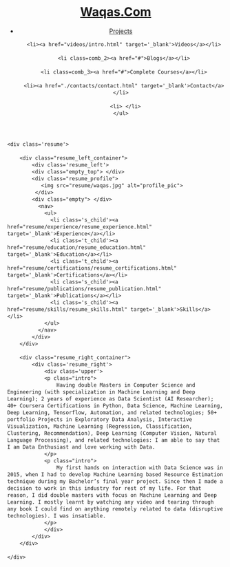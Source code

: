 <!DOCTYPE html>
<html lang="en">

<head>
	<meta charset="UTF-8">
	<title>Waqas</title>
    <link rel="stylesheet" href="resume/styles_resume_menu.css">
        <link rel="stylesheet" href="resume/styles_resume_links.css">
	<link rel="stylesheet" href="resume/aboutMe/styles_resume_aboutMe.css">
	<script src="https://kit.fontawesome.com/b99e675b6e.js"></script>
</head>

<header>
<div class=header_menu>
    <h1 class="logo"><a href="./resume_aboutMe.html" target='_blank'>Waqas.Com</a></h1>
    <div class="empty"> </div>
    <nav class="nav_items">
    <ul>
      <li class=comb_1><a href="#">Projects</a></li>
        
      <li><a href="videos/intro.html" target='_blank'>Videos</a></li>
        
      <li class=comb_2><a href="#">Blogs</a></li>

      <li class=comb_3><a href="#">Complete Courses</a></li>

      <li><a href="./contacts/contact.html" target='_blank'>Contact</a></li>
        
       <li> </li>
    </ul>
  </nav>    
</div>
</header>
    
<body>
    
    <div class='resume'>
        
        <div class="resume_left_container">
            <div class='resume_left'>
            <div class="empty_top"> </div>
            <div class="resume_profile">
               <img src="resume/waqas.jpg" alt="profile_pic">
             </div>
            <div class="empty"> </div>
              <nav>
                <ul>
                  <li class='s_child'><a href="resume/experience/resume_experience.html" target='_blank'>Experience</a></li>
                  <li class='t_child'><a href="resume/education/resume_education.html" target='_blank'>Education</a></li>
                  <li class='t_child'><a href="resume/certifications/resume_certifications.html" target='_blank'>Certifications</a></li>                
                  <li class='s_child'><a href="resume/publications/resume_publication.html" target='_blank'>Publications</a></li>
                  <li class='s_child'><a href="resume/skills/resume_skills.html" target='_blank'>Skills</a></li>
                </ul>
              </nav>
            </div>        
        </div>
        
        <div class="resume_right_container">
            <div class='resume_right'>
                <div class='upper'>
                <p class="intro">
                    Having double Masters in Computer Science and Engineering (with specialization in Machine Learning and Deep Learning); 2 years of experience as Data Scientist (AI Researcher); 40+ Coursera Certifications in Python, Data Science, Machine Learning, Deep Learning, Tensorflow, Automation, and related technologies; 50+ portfolio Projects in Exploratory Data Analysis, Interactive Visualization, Machine Learning (Regression, Classification, Clustering, Recommendation), Deep Learning (Computer Vision, Natural Language Processing), and related technologies: I am able to say that I am Data Enthusiast and love working with Data. 
                </p>
                <p class="intro">
                    My first hands on interaction with Data Science was in 2015, when I had to develop Machine Learning based Resource Estimation technique during my Bachelor’s final year project. Since then I made a decision to work in this industry for rest of my life. For that reason, I did double masters with focus on Machine Learning and Deep Learning. I mostly learnt by watching any video and tearing through any book I could find on anything remotely related to data (disruptive technologies). I was insatiable.    
                </p>
                </div>
            </div>            
        </div>

    </div>

</body>
    
</html>
